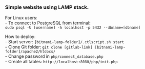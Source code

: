 ### Simple website using LAMP stack.

For Linux users:  
    - To connect to PostgreSQL from terminal:  
		`sudo psql -U [username] -h localhost -p 5432 --dbname=[dbname]`
  
  
How to deploy:   
    - Start server: `[bitnami-lamp-folder]/.ctlscript.sh start`   
    - Clone Git folder: `git clone [gitlab-link] [bitnami-lamp-folder]/apache2/htdocs/`  
    - Change password in `php/connect_database.php`   
    - Create all tables: `http://localhost:8080/php/init.php`
